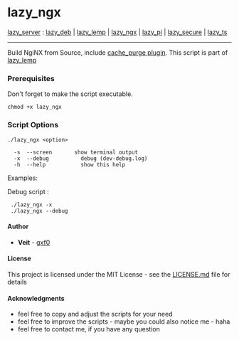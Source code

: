 # lazy_ngx
[lazy_server](https://github.com/gxf0/lazy_server/tree/master/README.md) :
 [lazy_deb](https://github.com/gxf0/lazy_server/tree/master/docs/deb.md) |
 [lazy_lemp](https://github.com/gxf0/lazy_server/tree/master/docs/lemp.md) |
 [lazy_ngx](https://github.com/gxf0/lazy_server/tree/master/docs/ngx.md) |
 [lazy_pi](https://github.com/gxf0/lazy_server/tree/master/docs/pi.md) |
 [lazy_secure](https://github.com/gxf0/lazy_server/tree/master/docs/secure.md) |
 [lazy_ts](https://github.com/gxf0/lazy_server/tree/master/docs/ts3.md)
* * *
Build NgiNX from Source, include [cache_purge plugin](https://github.com/FRiCKLE/ngx_cache_purge). This script is part of [lazy_lemp](https://github.com/gxf0/lazy_server/tree/master/docs/lemp.md)

### Prerequisites

Don't forget to make the script executable.
```
chmod +x lazy_ngx
```

### Script Options

```
./lazy_ngx <option>

  -s  --screen		 show terminal output
  -x  --debug		   debug (dev-debug.log)
  -h  --help		   show this help
```

Examples:

Debug script :
```
 ./lazy_ngx -x
 ./lazy_ngx --debug
```

#### Author

* **Veit** - [gxf0](https://github.com/gxf0)

#### License

This project is licensed under the MIT License - see the [LICENSE.md](LICENSE.md) file for details

#### Acknowledgments

* feel free to copy and adjust the scripts for your need
* feel free to improve the scripts - maybe you could also notice me - haha
* feel free to contact me, if you have any question
